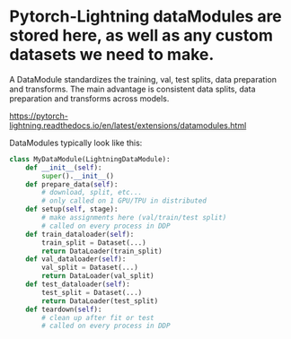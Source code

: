 # Pytorch-Lightning dataModules are stored here, as well as any custom datasets we need to make.

A DataModule standardizes the training, val, test splits, data preparation and transforms. The main advantage is consistent data splits, data preparation and transforms across models.

https://pytorch-lightning.readthedocs.io/en/latest/extensions/datamodules.html

DataModules typically look like this:

```python
class MyDataModule(LightningDataModule):
    def __init__(self):
        super().__init__()
    def prepare_data(self):
        # download, split, etc...
        # only called on 1 GPU/TPU in distributed
    def setup(self, stage):
        # make assignments here (val/train/test split)
        # called on every process in DDP
    def train_dataloader(self):
        train_split = Dataset(...)
        return DataLoader(train_split)
    def val_dataloader(self):
        val_split = Dataset(...)
        return DataLoader(val_split)
    def test_dataloader(self):
        test_split = Dataset(...)
        return DataLoader(test_split)
    def teardown(self):
        # clean up after fit or test
        # called on every process in DDP
